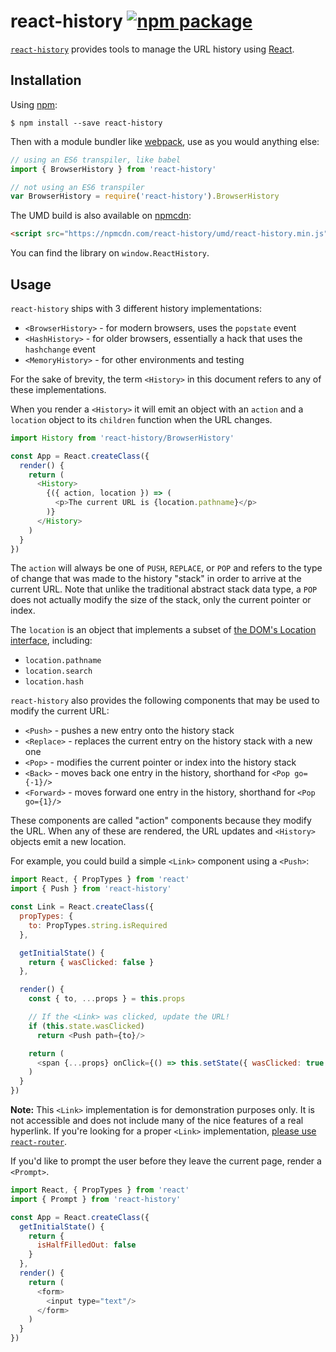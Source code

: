 # react-history [![npm package][npm-badge]][npm]

[npm-badge]: https://img.shields.io/npm/v/react-history.svg?style=flat-square
[npm]: https://www.npmjs.com/package/react-history

[`react-history`](https://www.npmjs.com/package/react-history) provides tools to manage the URL history using [React](https://facebook.github.io/react).

## Installation

Using [npm](https://www.npmjs.com/):

    $ npm install --save react-history

Then with a module bundler like [webpack](https://webpack.github.io/), use as you would anything else:

```js
// using an ES6 transpiler, like babel
import { BrowserHistory } from 'react-history'

// not using an ES6 transpiler
var BrowserHistory = require('react-history').BrowserHistory
```

The UMD build is also available on [npmcdn](https://npmcdn.com):

```html
<script src="https://npmcdn.com/react-history/umd/react-history.min.js"></script>
```

You can find the library on `window.ReactHistory`.

## Usage

`react-history` ships with 3 different history implementations:

- `<BrowserHistory>` - for modern browsers, uses the `popstate` event
- `<HashHistory>` - for older browsers, essentially a hack that uses the `hashchange` event
- `<MemoryHistory>` - for other environments and testing

For the sake of brevity, the term `<History>` in this document refers to any of these implementations.

When you render a `<History>` it will emit an object with an `action` and a `location` object to its `children` function when the URL changes.

```js
import History from 'react-history/BrowserHistory'

const App = React.createClass({
  render() {
    return (
      <History>
        {({ action, location }) => (
          <p>The current URL is {location.pathname}</p>
        )}
      </History>
    )
  }
})
```

The `action` will always be one of `PUSH`, `REPLACE`, or `POP` and refers to the type of change that was made to the history "stack" in order to arrive at the current URL. Note that unlike the traditional abstract stack data type, a `POP` does not actually modify the size of the stack, only the current pointer or index.

The `location` is an object that implements a subset of [the DOM's Location interface](https://developer.mozilla.org/en-US/docs/Web/API/Location), including:

- `location.pathname`
- `location.search`
- `location.hash`

`react-history` also provides the following components that may be used to modify the current URL:

- `<Push>` - pushes a new entry onto the history stack
- `<Replace>` - replaces the current entry on the history stack with a new one
- `<Pop>` - modifies the current pointer or index into the history stack
- `<Back>` - moves back one entry in the history, shorthand for `<Pop go={-1}/>`
- `<Forward>` - moves forward one entry in the history, shorthand for `<Pop go={1}/>`

These components are called "action" components because they modify the URL. When any of these are rendered, the URL updates and `<History>` objects emit a new location.

For example, you could build a simple `<Link>` component using a `<Push>`:

```js
import React, { PropTypes } from 'react'
import { Push } from 'react-history'

const Link = React.createClass({
  propTypes: {
    to: PropTypes.string.isRequired
  },

  getInitialState() {
    return { wasClicked: false }
  },

  render() {
    const { to, ...props } = this.props

    // If the <Link> was clicked, update the URL!
    if (this.state.wasClicked)
      return <Push path={to}/>

    return (
      <span {...props} onClick={() => this.setState({ wasClicked: true })}/>
    )
  }
})
```

**Note:** This `<Link>` implementation is for demonstration purposes only. It is not accessible and does not include many of the nice features of a real hyperlink. If you're looking for a proper `<Link>` implementation, [please use `react-router`](https://www.npmjs.com/package/react-router).

If you'd like to prompt the user before they leave the current page, render a `<Prompt>`.

```js
import React, { PropTypes } from 'react'
import { Prompt } from 'react-history'

const App = React.createClass({
  getInitialState() {
    return {
      isHalfFilledOut: false
    }
  },
  render() {
    return (
      <form>
        <input type="text"/>
      </form>
    )
  }
})
```
